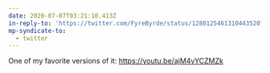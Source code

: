 ```yaml
---
date: 2020-07-07T03:21:10.413Z
in-reply-to: 'https://twitter.com/FyreByrde/status/1280125461310443520?s=19'
mp-syndicate-to:
  - twitter
---
```


One of my favorite versions of it:  https://youtu.be/ajM4vYCZMZk
